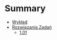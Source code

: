 # Summary

* [Wykład](materialy/wyklad/wyklad.md)
* [Rozwiązania Zadań](rozwiazania-zadan/introduction.md)
    * [1.01](rozwiazania-zadan/1/1-01.md)